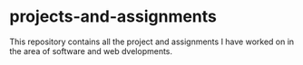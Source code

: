 # projects-and-assignments
This repository contains all the project and assignments I have worked on in the area of software and web dvelopments.
